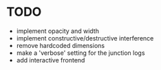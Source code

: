 # TODO
- implement opacity and width
- implement constructive/destructive interference
- remove hardcoded dimensions
- make a 'verbose' setting for the junction logs
- add interactive frontend